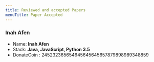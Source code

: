 ```yaml
---
title: Reviewed and accepted Papers
menuTitle: Paper Accepted
---
```


### Inah Afen

* Name: **Inah Afen**
* Stack: **Java, JavaScript, Python 3.5**
* DonateCoin : 245232365654645645645657879898989348859

